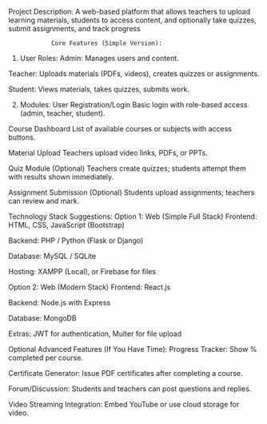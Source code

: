 Project Description:
                A web-based platform that allows teachers to upload learning materials, students to access content, and optionally take quizzes, submit assignments, and track progress

                Core Features (Simple Version):
1. User Roles:
Admin: Manages users and content.

Teacher: Uploads materials (PDFs, videos), creates quizzes or assignments.

Student: Views materials, takes quizzes, submits work.

2. Modules:
User Registration/Login
Basic login with role-based access (admin, teacher, student).

Course Dashboard
List of available courses or subjects with access buttons.

Material Upload
Teachers upload video links, PDFs, or PPTs.

Quiz Module (Optional)
Teachers create quizzes; students attempt them with results shown immediately.

Assignment Submission (Optional)
Students upload assignments; teachers can review and mark.

Technology Stack Suggestions:
Option 1: Web (Simple Full Stack)
Frontend: HTML, CSS, JavaScript (Bootstrap)

Backend: PHP / Python (Flask or Django)

Database: MySQL / SQLite

Hosting: XAMPP (Local), or Firebase for files

Option 2: Web (Modern Stack)
Frontend: React.js

Backend: Node.js with Express

Database: MongoDB

Extras: JWT for authentication, Multer for file upload

Optional Advanced Features (If You Have Time):
Progress Tracker: Show % completed per course.

Certificate Generator: Issue PDF certificates after completing a course.

Forum/Discussion: Students and teachers can post questions and replies.

Video Streaming Integration: Embed YouTube or use cloud storage for video.


